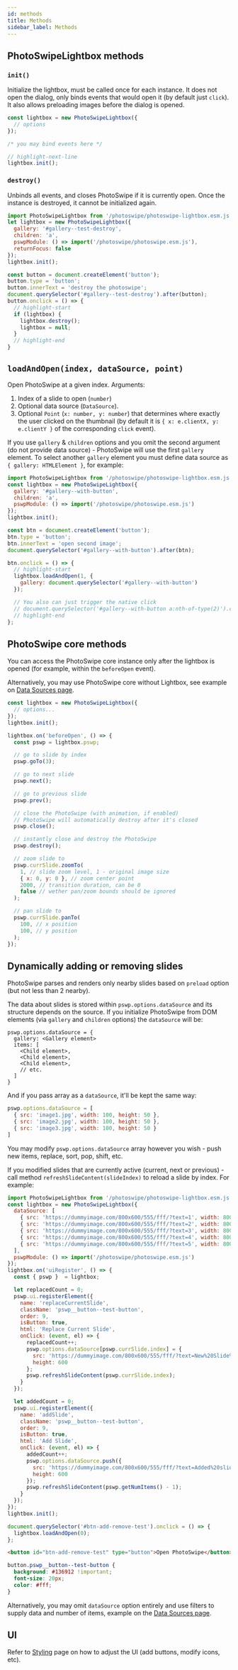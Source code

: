 ```yaml
---
id: methods
title: Methods
sidebar_label: Methods
---
```


## PhotoSwipeLightbox methods

### `init()`

Initialize  the lightbox, must be called once for each instance. It does not open the dialog, only binds events that would open it (by default just `click`). It also allows preloading images before the dialog is opened.

```js
const lightbox = new PhotoSwipeLightbox({
  // options
});

/* you may bind events here */

// highlight-next-line
lightbox.init();
```


### `destroy()`

Unbinds all events, and closes PhotoSwipe if it is currently open. Once the instance is destroyed, it cannot be initialized again.


<PswpCodePreview galleryID="test-destroy" numItems="4">

```js pswpcode
import PhotoSwipeLightbox from '/photoswipe/photoswipe-lightbox.esm.js';
let lightbox = new PhotoSwipeLightbox({
  gallery: '#gallery--test-destroy',
  children: 'a',
  pswpModule: () => import('/photoswipe/photoswipe.esm.js'),
  returnFocus: false
});
lightbox.init();

const button = document.createElement('button');
button.type = 'button';
button.innerText = 'destroy the photoswipe';
document.querySelector('#gallery--test-destroy').after(button);
button.onclick = () => {
  // highlight-start
  if (lightbox) {
    lightbox.destroy();
    lightbox = null;
  }
  // highlight-end
}
```

</PswpCodePreview>


## `loadAndOpen(index, dataSource, point)`

Open PhotoSwipe at a given index. Arguments:

1. Index of a slide to open (`number`)
2. Optional data source (`DataSource`).
3. Optional `Point` (`x: number, y: number`) that determines where exactly the user clicked on the thumbnail (by default it is `{ x: e.clientX, y: e.clientY }` of the corresponding `click` event).

If you use `gallery` & `children` options and you omit the second argument (do not provide data source) - PhotoSwipe will use the first `gallery` element. To select another `gallery` element you must define data source as `{ gallery: HTMLElement }`, for example:


<PswpCodePreview galleryID="with-button">

```js pswpcode
import PhotoSwipeLightbox from '/photoswipe/photoswipe-lightbox.esm.js';
const lightbox = new PhotoSwipeLightbox({
  gallery: '#gallery--with-button',
  children: 'a',
  pswpModule: () => import('/photoswipe/photoswipe.esm.js')
});
lightbox.init();

const btn = document.createElement('button');
btn.type = 'button';
btn.innerText = 'open second image';
document.querySelector('#gallery--with-button').after(btn);

btn.onclick = () => {
  // highlight-start
  lightbox.loadAndOpen(1, {
    gallery: document.querySelector('#gallery--with-button')
  });

  // You also can just trigger the native click
  // document.querySelector('#gallery--with-button a:nth-of-type(2)').click();
  // highlight-end
};


```

</PswpCodePreview>

## PhotoSwipe core methods

You can access the PhotoSwipe core instance only after the lightbox is opened (for example, within the `beforeOpen` event).

Alternatively, you may use PhotoSwipe core without Lightbox, see example on [Data Sources page](/data-sources#without-lightbox-module).

```js
const lightbox = new PhotoSwipeLightbox({
  // options...
});
lightbox.init();

lightbox.on('beforeOpen', () => {
  const pswp = lightbox.pswp;

  // go to slide by index
  pswp.goTo(3);

  // go to next slide
  pswp.next();

  // go to previous slide
  pswp.prev();

  // close the PhotoSwipe (with animation, if enabled)
  // PhotoSwipe will automatically destroy after it's closed
  pswp.close();

  // instantly close and destroy the PhotoSwipe
  pswp.destroy();

  // zoom slide to
  pswp.currSlide.zoomTo(
    1, // slide zoom level, 1 - original image size
    { x: 0, y: 0 }, // zoom center point
    2000, // transition duration, can be 0
    false // wether pan/zoom bounds should be ignored
  );

  // pan slide to
  pswp.currSlide.panTo(
    100, // x position
    100, // y position
  );
});
```



## Dynamically adding or removing slides

PhotoSwipe parses and renders only nearby slides based on `preload` option (but not less than 2 nearby). 

The data about slides is stored within `pswp.options.dataSource` and its structure depends on the source. If you initialize PhotoSwipe from DOM elements (via `gallery` and `children` options) the `dataSource` will be:

```
pswp.options.dataSource = {
  gallery: <Gallery element>
  items: [
    <Child element>,
    <Child element>,
    <Child element>,
    // etc.
  ]
}
```

And if you pass array as a `dataSource`, it'll be kept the same way:

```js
pswp.options.dataSource = [
  { src: 'image1.jpg', width: 100, height: 50 },
  { src: 'image2.jpg', width: 100, height: 50 },
  { src: 'image3.jpg', width: 100, height: 50 }
]
```

You may modify `pswp.options.dataSource` array however you wish - push new items, replace, sort, pop, shift, etc. 

If you modified slides that are currently active (current, next or previous) - call method `refreshSlideContent(slideIndex)` to reload a slide by index. For example:

<PswpCodePreview>

```js pswpcode
import PhotoSwipeLightbox from '/photoswipe/photoswipe-lightbox.esm.js';
const lightbox = new PhotoSwipeLightbox({
  dataSource: [
    { src: 'https://dummyimage.com/800x600/555/fff/?text=1', width: 800, height: 600 },
    { src: 'https://dummyimage.com/800x600/555/fff/?text=2', width: 800, height: 600 },
    { src: 'https://dummyimage.com/800x600/555/fff/?text=3', width: 800, height: 600 },
    { src: 'https://dummyimage.com/800x600/555/fff/?text=4', width: 800, height: 600 },
    { src: 'https://dummyimage.com/800x600/555/fff/?text=5', width: 800, height: 600 },
  ],
  pswpModule: () => import('/photoswipe/photoswipe.esm.js')
});
lightbox.on('uiRegister', () => {
  const { pswp }  = lightbox;

  let replacedCount = 0;
  pswp.ui.registerElement({
    name: 'replaceCurrentSlide',
    className: 'pswp__button--test-button',
    order: 9,
    isButton: true,
    html: 'Replace Current Slide',
    onClick: (event, el) => {
      replacedCount++;
      pswp.options.dataSource[pswp.currSlide.index] = {
        src: 'https://dummyimage.com/800x600/555/fff/?text=New%20Slide%20' + replacedCount, width: 800, 
        height: 600
      };
      pswp.refreshSlideContent(pswp.currSlide.index);
    }
  });

  let addedCount = 0;
  pswp.ui.registerElement({
    name: 'addSlide',
    className: 'pswp__button--test-button',
    order: 9,
    isButton: true,
    html: 'Add Slide',
    onClick: (event, el) => {
      addedCount++;
      pswp.options.dataSource.push({
        src: 'https://dummyimage.com/800x600/555/fff/?text=Added%20slide%20' + addedCount, width: 800, 
        height: 600
      });
      pswp.refreshSlideContent(pswp.getNumItems() - 1);
    }
  });
});
lightbox.init();

document.querySelector('#btn-add-remove-test').onclick = () => {
  lightbox.loadAndOpen(0);
};
```

```html pswpcode
<button id="btn-add-remove-test" type="button">Open PhotoSwipe</button>
```

```css pswpcode
button.pswp__button--test-button {
  background: #136912 !important;
  font-size: 20px;
  color: #fff;
}
```

</PswpCodePreview>

Alternatively, you may omit `dataSource` option entirely and use filters to supply data and number of items, example on the [Data Sources page](/data-sources#dynamically-generated-data).

## UI

Refer to [Styling](/styling) page on how to adjust the UI (add buttons, modify icons, etc).
